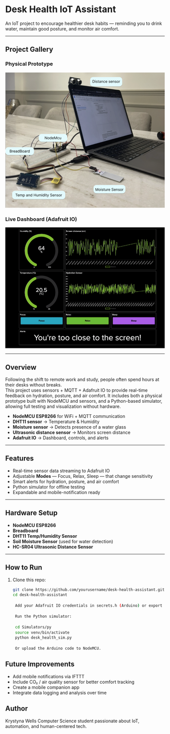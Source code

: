 # Desk Health IoT Assistant 

An IoT project to encourage healthier desk habits — reminding you to drink water, maintain good posture, and monitor air comfort.  

---
## Project Gallery

### Physical Prototype
![Prototype](Docs/prototype.png)

### Live Dashboard (Adafruit IO)
![Dashboard](Docs/dashboard.gif)

---

## Overview
Following the shift to remote work and study, people often spend hours at their desks without breaks.  
This project uses sensors + MQTT + Adafruit IO to provide real-time feedback on hydration, posture, and air comfort.
It includes both a physical prototype built with NodeMCU and sensors, and a Python-based simulator, allowing full testing 
and visualization without hardware.

- **NodeMCU ESP8266** for WiFi + MQTT communication
- **DHT11 sensor** → Temperature & Humidity  
- **Moisture sensor** → Detects presence of a water glass  
- **Ultrasonic distance sensor** → Monitors screen distance  
- **Adafruit IO** → Dashboard, controls, and alerts
  
---

##  Features
- Real-time sensor data streaming to Adafruit IO  
- Adjustable **Modes** — Focus, Relax, Sleep — that change sensitivity  
- Smart alerts for hydration, posture, and air comfort  
- Python simulator for offline testing  
- Expandable and mobile-notification ready
  
---

##  Hardware Setup
- **NodeMCU ESP8266**  
- **Breadboard**  
- **DHT11 Temp/Humidity Sensor**  
- **Soil Moisture Sensor** (used for water detection)  
- **HC-SR04 Ultrasonic Distance Sensor**  

---

## How to Run
1. Clone this repo:
   ```bash
   git clone https://github.com/yourusername/desk-health-assistant.git
   cd desk-health-assistant

    Add your Adafruit IO credentials in secrets.h (Arduino) or export them as env variables for the Python simulator.

    Run the Python simulator:

    cd Simulators/py
    source venv/bin/activate
    python desk_health_sim.py

    Or upload the Arduino code to NodeMCU.

## Future Improvements

- Add mobile notifications via IFTTT
- Include CO₂ / air quality sensor for better comfort tracking
- Create a mobile companion app
- Integrate data logging and analysis over time


## Author

Krystyna Wells
Computer Science student passionate about IoT, automation, and human-centered tech.
